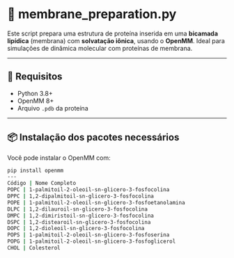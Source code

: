 # 🧬 membrane_preparation.py

Este script prepara uma estrutura de proteína inserida em uma **bicamada lipídica** (membrana) com **solvatação iônica**, usando o **OpenMM**. Ideal para simulações de dinâmica molecular com proteínas de membrana.

---

## 🚀 Requisitos

- Python 3.8+
- OpenMM 8+
- Arquivo `.pdb` da proteína

---

## 📦 Instalação dos pacotes necessários

Você pode instalar o OpenMM com:

```bash
pip install openmm
---
Código | Nome Completo
POPC | 1-palmitoil-2-oleoil-sn-glicero-3-fosfocolina
DPPC | 1,2-dipalmitoil-sn-glicero-3-fosfocolina
POPE | 1-palmitoil-2-oleoil-sn-glicero-3-fosfoetanolamina
DLPC | 1,2-dilauroil-sn-glicero-3-fosfocolina
DMPC | 1,2-dimiristoil-sn-glicero-3-fosfocolina
DSPC | 1,2-distearoil-sn-glicero-3-fosfocolina
DOPC | 1,2-dioleoil-sn-glicero-3-fosfocolina
POPS | 1-palmitoil-2-oleoil-sn-glicero-3-fosfoserina
POPG | 1-palmitoil-2-oleoil-sn-glicero-3-fosfoglicerol
CHOL | Colesterol
